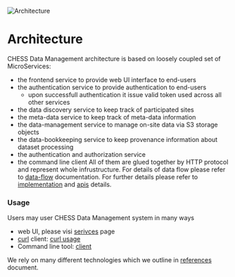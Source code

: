 ![Architecture](images/Architecture.png)

# Architecture
CHESS Data Management architecture is based on loosely coupled set of MicroServices:
- the frontend service to provide web UI interface to end-users
- the authentication service to provide authentication to end-users
  - upon successfull authentication it issue valid token used across all other
    services
- the data discovery service to keep track of participated sites
- the meta-data service to keep track of meta-data information
- the data-management service to manage on-site data via S3 storage objects
- the data-bookkeeping service to keep provenance information about dataset
  processing
- the authentication and authorization service
- the command line client
All of them are glued together by HTTP protocol and represent whole
infrustructure. For details of data flow please refer to
[data-flow](docs/dataflow.md) documentation.
For further details please refer to [implementation](docs/implementation.md)
and [apis](docs/apis.md) details.

### Usage
Users may user CHESS Data Management system in many ways
- web UI, please visi [serivces](services) page
- [curl](https://curl.se/) client: [curl usage](docs/curl.md)
- Command line tool: [client](docs/client.md)

We rely on many different technologies which we outline in
[references](docs/references.md) document.
